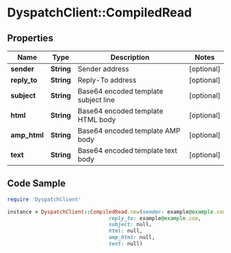 # DyspatchClient::CompiledRead

## Properties

Name | Type | Description | Notes
------------ | ------------- | ------------- | -------------
**sender** | **String** | Sender address | [optional] 
**reply_to** | **String** | Reply-To address | [optional] 
**subject** | **String** | Base64 encoded template subject line | [optional] 
**html** | **String** | Base64 encoded template HTML body | [optional] 
**amp_html** | **String** | Base64 encoded template AMP body | [optional] 
**text** | **String** | Base64 encoded template text body | [optional] 

## Code Sample

```ruby
require 'DyspatchClient'

instance = DyspatchClient::CompiledRead.new(sender: example@example.com,
                                 reply_to: example@example.com,
                                 subject: null,
                                 html: null,
                                 amp_html: null,
                                 text: null)
```


